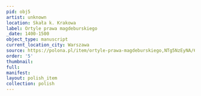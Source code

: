 ```yaml
---
pid: obj5
artist: unknown
location: Skała k. Krakowa
label: Ortyle prawa magdeburskiego
_date: 1400-1500
object_type: manuscript
current_location_city: Warszawa
source: https://polona.pl/item/ortyle-prawa-magdeburskiego,NTg5NzEyNA/6/#info:metadata
order: '5'
thumbnail: 
full: 
manifest: 
layout: polish_item
collection: polish
---
```

